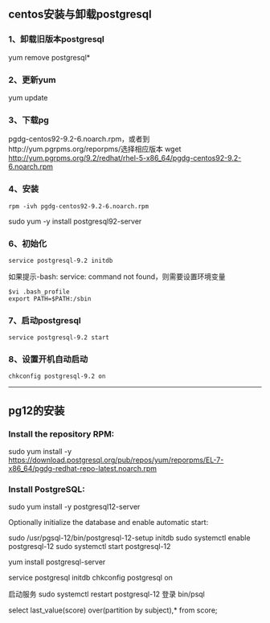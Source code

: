 ## centos安装与卸载postgresql

### 1、卸载旧版本postgresql

yum remove postgresql*

### 2、更新yum

yum update

### 3、下载pg

pgdg-centos92-9.2-6.noarch.rpm，或者到http://yum.pgrpms.org/reporpms/选择相应版本
wget http://yum.pgrpms.org/9.2/redhat/rhel-5-x86_64/pgdg-centos92-9.2-6.noarch.rpm

### 4、安装

```
rpm -ivh pgdg-centos92-9.2-6.noarch.rpm 
```

sudo yum -y install postgresql92-server

### 6、初始化 

```
service postgresql-9.2 initdb
```

如果提示-bash: service: command not found，则需要设置环境变量

```
$vi .bash_profile
export PATH=$PATH:/sbin
```

### 7、启动postgresql

```
service postgresql-9.2 start
```

### 8、设置开机自动启动

```
chkconfig postgresql-9.2 on
```



------



## pg12的安装

### Install the repository RPM:
sudo yum install -y https://download.postgresql.org/pub/repos/yum/reporpms/EL-7-x86_64/pgdg-redhat-repo-latest.noarch.rpm

### Install PostgreSQL:

sudo yum install -y postgresql12-server

Optionally initialize the database and enable automatic start:

sudo /usr/pgsql-12/bin/postgresql-12-setup initdb
sudo systemctl enable postgresql-12
sudo systemctl start postgresql-12

yum install postgresql-server

service postgresql initdb
chkconfig postgresql on

启动服务
sudo systemctl restart postgresql-12
登录
bin/psql


select last_value(score) over(partition by subject),* from score; 